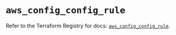 # `aws_config_config_rule`

Refer to the Terraform Registry for docs: [`aws_config_config_rule`](https://registry.terraform.io/providers/hashicorp/aws/5.80.0/docs/resources/config_config_rule).
